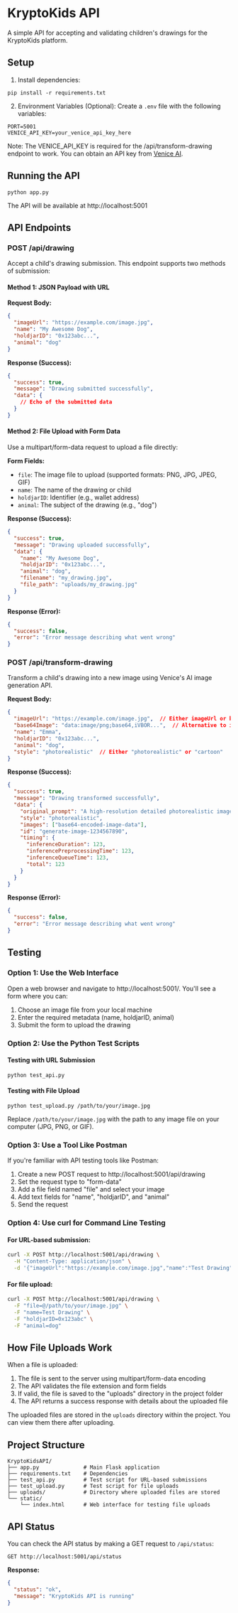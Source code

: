# KryptoKids API

A simple API for accepting and validating children's drawings for the KryptoKids platform.

## Setup

1. Install dependencies:
```
pip install -r requirements.txt
```

2. Environment Variables (Optional):
Create a `.env` file with the following variables:
```
PORT=5001
VENICE_API_KEY=your_venice_api_key_here
```

Note: The VENICE_API_KEY is required for the /api/transform-drawing endpoint to work. You can obtain an API key from [Venice AI](https://venice.ai/).

## Running the API

```
python app.py
```

The API will be available at http://localhost:5001

## API Endpoints

### POST /api/drawing

Accept a child's drawing submission. This endpoint supports two methods of submission:

#### Method 1: JSON Payload with URL

**Request Body:**
```json
{
  "imageUrl": "https://example.com/image.jpg",
  "name": "My Awesome Dog",
  "holdjarID": "0x123abc...",
  "animal": "dog"
}
```

**Response (Success):**
```json
{
  "success": true,
  "message": "Drawing submitted successfully",
  "data": {
    // Echo of the submitted data
  }
}
```

#### Method 2: File Upload with Form Data

Use a multipart/form-data request to upload a file directly:

**Form Fields:**
- `file`: The image file to upload (supported formats: PNG, JPG, JPEG, GIF)
- `name`: The name of the drawing or child
- `holdjarID`: Identifier (e.g., wallet address)
- `animal`: The subject of the drawing (e.g., "dog")

**Response (Success):**
```json
{
  "success": true,
  "message": "Drawing uploaded successfully",
  "data": {
    "name": "My Awesome Dog",
    "holdjarID": "0x123abc...",
    "animal": "dog",
    "filename": "my_drawing.jpg",
    "file_path": "uploads/my_drawing.jpg"
  }
}
```

**Response (Error):**
```json
{
  "success": false,
  "error": "Error message describing what went wrong"
}
```

### POST /api/transform-drawing

Transform a child's drawing into a new image using Venice's AI image generation API.

**Request Body:**
```json
{
  "imageUrl": "https://example.com/image.jpg",  // Either imageUrl or base64Image is required
  "base64Image": "data:image/png;base64,iVBOR...",  // Alternative to imageUrl
  "name": "Emma",
  "holdjarID": "0x123abc...",
  "animal": "dog",
  "style": "photorealistic"  // Either "photorealistic" or "cartoon"
}
```

**Response (Success):**
```json
{
  "success": true,
  "message": "Drawing transformed successfully",
  "data": {
    "original_prompt": "A high-resolution detailed photorealistic image of a dog...",
    "style": "photorealistic",
    "images": ["base64-encoded-image-data"],
    "id": "generate-image-1234567890",
    "timing": {
      "inferenceDuration": 123,
      "inferencePreprocessingTime": 123,
      "inferenceQueueTime": 123,
      "total": 123
    }
  }
}
```

**Response (Error):**
```json
{
  "success": false,
  "error": "Error message describing what went wrong"
}
```

## Testing

### Option 1: Use the Web Interface
Open a web browser and navigate to http://localhost:5001/. You'll see a form where you can:
1. Choose an image file from your local machine
2. Enter the required metadata (name, holdjarID, animal)
3. Submit the form to upload the drawing

### Option 2: Use the Python Test Scripts

#### Testing with URL Submission
```
python test_api.py
```

#### Testing with File Upload
```
python test_upload.py /path/to/your/image.jpg
```

Replace `/path/to/your/image.jpg` with the path to any image file on your computer (JPG, PNG, or GIF).

### Option 3: Use a Tool Like Postman
If you're familiar with API testing tools like Postman:
1. Create a new POST request to http://localhost:5001/api/drawing
2. Set the request type to "form-data"
3. Add a file field named "file" and select your image
4. Add text fields for "name", "holdjarID", and "animal"
5. Send the request

### Option 4: Use curl for Command Line Testing

#### For URL-based submission:
```bash
curl -X POST http://localhost:5001/api/drawing \
  -H "Content-Type: application/json" \
  -d '{"imageUrl":"https://example.com/image.jpg","name":"Test Drawing","holdjarID":"0x123abc","animal":"dog"}'
```

#### For file upload:
```bash
curl -X POST http://localhost:5001/api/drawing \
  -F "file=@/path/to/your/image.jpg" \
  -F "name=Test Drawing" \
  -F "holdjarID=0x123abc" \
  -F "animal=dog"
```

## How File Uploads Work

When a file is uploaded:
1. The file is sent to the server using multipart/form-data encoding
2. The API validates the file extension and form fields
3. If valid, the file is saved to the "uploads" directory in the project folder
4. The API returns a success response with details about the uploaded file

The uploaded files are stored in the `uploads` directory within the project. You can view them there after uploading.

## Project Structure

```
KryptoKidsAPI/
├── app.py              # Main Flask application
├── requirements.txt    # Dependencies
├── test_api.py         # Test script for URL-based submissions
├── test_upload.py      # Test script for file uploads
├── uploads/            # Directory where uploaded files are stored
└── static/
    └── index.html      # Web interface for testing file uploads
```

## API Status

You can check the API status by making a GET request to `/api/status`:

```
GET http://localhost:5001/api/status
```

**Response:**
```json
{
  "status": "ok",
  "message": "KryptoKids API is running"
}
